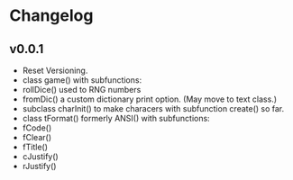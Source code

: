 # Changelog

## v0.0.1

+ Reset Versioning.
+ class game() with subfunctions:
+  rollDice() used to RNG numbers
+  fromDic() a custom dictionary print option. (May move to text class.)
+  subclass charInit() to make characers with subfunction create() so far.
+ class tFormat() formerly ANSI() with subfunctions:
+  fCode()
+  fClear()
+  fTitle()
+  cJustify()
+  rJustify()